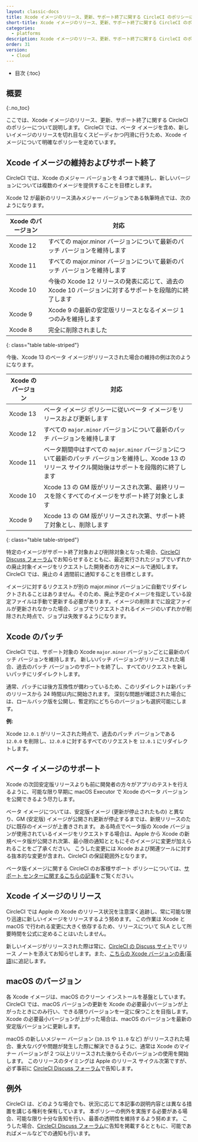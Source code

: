 ```yaml
---
layout: classic-docs
title: Xcode イメージのリリース、更新、サポート終了に関する CircleCI のポリシーについて
short-title: Xcode イメージのリリース、更新、サポート終了に関する CircleCI のポリシーについて
categories:
  - platforms
description: Xcode イメージのリリース、更新、サポート終了に関する CircleCI のポリシーについて
order: 31
version:
  - Cloud
---
```


* 目次
{:toc}

## 概要
{:.no_toc}

ここでは、Xcode イメージのリリース、更新、サポート終了に関する CircleCI のポリシーについて説明します。 CircleCI では、ベータ イメージを含め、新しいイメージのリリースを切れ目なくスピーディかつ円滑に行うため、Xcode イメージについて明確なポリシーを定めています。

## Xcode イメージの維持およびサポート終了

CircleCI では、Xcode のメジャー バージョンを 4 つまで維持し、新しいバージョンについては複数のイメージを提供することを目標とします。

Xcode 12 が最新のリリース済みメジャー バージョンである執筆時点では、次のようになります。

| Xcode のバージョン | 対応                                                            |
| ------------ | ------------------------------------------------------------- |
| Xcode 12     | すべての major.minor バージョンについて最新のパッチ バージョンを維持します                  |
| Xcode 11     | すべての major.minor バージョンについて最新のパッチ バージョンを維持します                  |
| Xcode 10     | 今後の Xcode 12 リリースの発表に応じて、過去の Xcode 10 バージョンに対するサポートを段階的に終了します |
| Xcode 9      | Xcode 9 の最新の安定版リリースとなるイメージ 1 つのみを維持します                        |
| Xcode 8      | 完全に削除されました                                                    |
{: class="table table-striped"}

今後、Xcode 13 のベータ イメージがリリースされた場合の維持の例は次のようになります。

| Xcode のバージョン | 対応                                                                                       |
| ------------ | ---------------------------------------------------------------------------------------- |
| Xcode 13     | ベータ イメージ ポリシーに従いベータ イメージをリリースおよび更新します                                                    |
| Xcode 12     | すべての `major.minor` バージョンについて最新のパッチ バージョンを維持します                                           |
| Xcode 11     | ベータ期間中はすべての `major.minor` バージョンについて最新のパッチ バージョンを維持し、Xcode 13 のリリース サイクル開始後はサポートを段階的に終了します |
| Xcode 10     | Xcode 13 の GM 版がリリースされ次第、最終リリースを除くすべてのイメージをサポート終了対象とします                                  |
| Xcode 9      | Xcode 13 の GM 版がリリースされ次第、サポート終了対象とし、削除します                                                |
{: class="table table-striped"}

特定のイメージがサポート終了対象および削除対象となった場合、[CircleCI Discuss フォーラム](https://discuss.circleci.com/c/announcements/39)でお知らせするとともに、最近実行されたジョブでいずれかの廃止対象イメージをリクエストした開発者の方々にメールで通知します。 CircleCI では、廃止の 4 週間前に通知することを目標とします。

イメージに対するリクエストが別の major.minor バージョンに自動でリダイレクトされることはありません。そのため、廃止予定のイメージを指定している設定ファイルは手動で更新する必要があります。イメージの削除までに設定ファイルが更新されなかった場合、ジョブでリクエストされるイメージのいずれかが削除された時点で、ジョブは失敗するようになります。

## Xcode のパッチ

CircleCI では、サポート対象の Xcode `major.minor` バージョンごとに最新のパッチ バージョンを維持します。 新しいパッチ バージョンがリリースされた場合、過去のパッチ バージョンのサポートを終了し、すべてのリクエストを新しいパッチにリダイレクトします。

通常、パッチには後方互換性が備わっているため、このリダイレクトは新パッチのリリースから 24 時間以内に開始されます。 深刻な問題が確認された場合には、ロールバック版を公開し、暫定的にどちらのバージョンも選択可能にします。

**例:**

Xcode `12.0.1` がリリースされた時点で、過去のパッチ バージョンである `12.0.0` を削除し、`12.0.0` に対するすべてのリクエストを `12.0.1` にリダイレクトします。

## ベータ イメージのサポート

Xcode の次回安定版リリースよりも前に開発者の方々がアプリのテストを行えるように、可能な限り早期に macOS Executor で Xcode のベータ バージョンを公開できるよう尽力します。

ベータ イメージについては、安定版イメージ (更新が停止されたもの) と異なり、GM (安定版) イメージが公開され更新が停止するまでは、新規リリースのたびに既存のイメージが上書きされます。 ある時点でベータ版の Xcode バージョンが使用されているイメージをリクエストする場合は、Apple から Xcode の新規ベータ版が公開され次第、最小限の通知とともにそのイメージに変更が加えられることをご了承ください。 こうした変更には Xcode および関連ツールに対する抜本的な変更が含まれ、CircleCI の保証範囲外となります。

ベータ版イメージに関する CircleCI のお客様サポート ポリシーについては、[サポート センターに関するこちらの記事](https://support.circleci.com/hc/ja-jp/articles/360046930351-What-is-CircleCI-s-Xcode-Beta-Image-Support-Policy-)をご覧ください。

## Xcode イメージのリリース

CircleCI では Apple の Xcode のリリース状況を注意深く追跡し、常に可能な限り迅速に新しいイメージをリリースするよう努めます。 この作業は Xcode と macOS で行われる変更に大きく依存するため、リリースについて SLA として所要時間を公式に定めることはいたしません。

新しいイメージがリリースされた際は常に、[CircleCI の Discuss サイト](https://discuss.circleci.com/c/announcements/39)でリリース ノートを添えてお知らせします。また、[こちらの Xcode バージョンの表(英語)](https://circleci.com/docs/2.0/testing-ios/#supported-xcode-versions)に追記します。

## macOS のバージョン

各 Xcode イメージは、macOS のクリーン インストールを基盤としています。 CircleCI では、macOS バージョンの更新を Xcode の必要最小バージョンが上がったときにのみ行い、できる限りバージョンを一定に保つことを目指します。 Xcode の必要最小バージョンが上がった場合は、macOS のバージョンを最新の安定版バージョンに更新します。

macOS の新しいメジャー バージョン (`10.15` や `11.0` など) がリリースされた場合、重大なバグや問題が発生した際に解決できるように、通常は Xcode のマイナー バージョンが 2 つ以上リリースされた後からそのバージョンの使用を開始します。 このリリースのタイミングは Apple のリリース サイクル次第ですが、必ず事前に [CircleCI Discuss フォーラム](https://discuss.circleci.com/c/announcements/39)で告知します。

## 例外

CircleCI は、どのような場合でも、状況に応じて本記事の説明内容とは異なる措置を講じる権利を保有しています。 本ポリシーの例外を実施する必要がある場合、可能な限り十分な告知を行い、最善の透明性を維持するよう努めます。 こうした場合、[CircleCI Discuss フォーラム](https://discuss.circleci.com/c/announcements/39)に告知を掲載するとともに、可能であればメールなどでの通知も行います。
